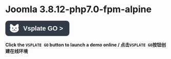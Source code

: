 # Joomla 3.8.12-php7.0-fpm-alpine

<a href="https://www.vsplate.com/?docker-compose=https://github.com/vsplate/dcenvs/joomla/3.8.12-php7.0-fpm-alpine"><img alt="VSPLATE GO" src="https://raw.githubusercontent.com/vsplate/images/master/vsgo_btn.png" width="200px"></a>

**Click the `VSPLATE GO` button to launch a demo online / 点击`VSPLATE GO`按钮创建在线环境**